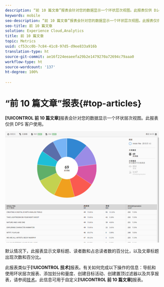 ```yaml
---
description: “前 10 篇文章”报表会针对您的数据显示一个环状层次视图。此报表仅供 Digital Publishing Suite (DPS) 客户使用。
keywords: mobile
seo-description: “前 10 篇文章”报表会针对您的数据显示一个环状层次视图。此报表仅供 Digital Publishing Suite (DPS) 客户使用。
seo-title: 前 10 篇文章
solution: Experience Cloud,Analytics
title: 前 10 篇文章
topic: Metrics
uuid: cf53cc0b-7c84-41c8-97d5-d9ee833a916b
translation-type: ht
source-git-commit: ae16f224eeaeefa29b2e1479270a72694c79aaa0
workflow-type: ht
source-wordcount: '137'
ht-degree: 100%

---
```



# “前 10 篇文章”报表{#top-articles}

**[!UICONTROL 前 10 篇文章]**&#x200B;报表会针对您的数据显示一个环状层次视图。此报表仅供 DPS 客户使用。

![](assets/dps_top_10.png)

默认情况下，此报表显示文章标题、读者数和占总读者数的百分比，以及文章标题出现次数和百分比。

此报表类似于&#x200B;**[!UICONTROL 技术]**&#x200B;报表。有关如何完成以下操作的信息：导航和使用环状层次报表、添加划分和量度、创建目标活动、创建置顶过滤器以及共享报表，请参阅[技术](/help/using/usage/reports-technology.md)。此信息可用于自定义&#x200B;**[!UICONTROL 前 10 篇文章]**&#x200B;报表。

